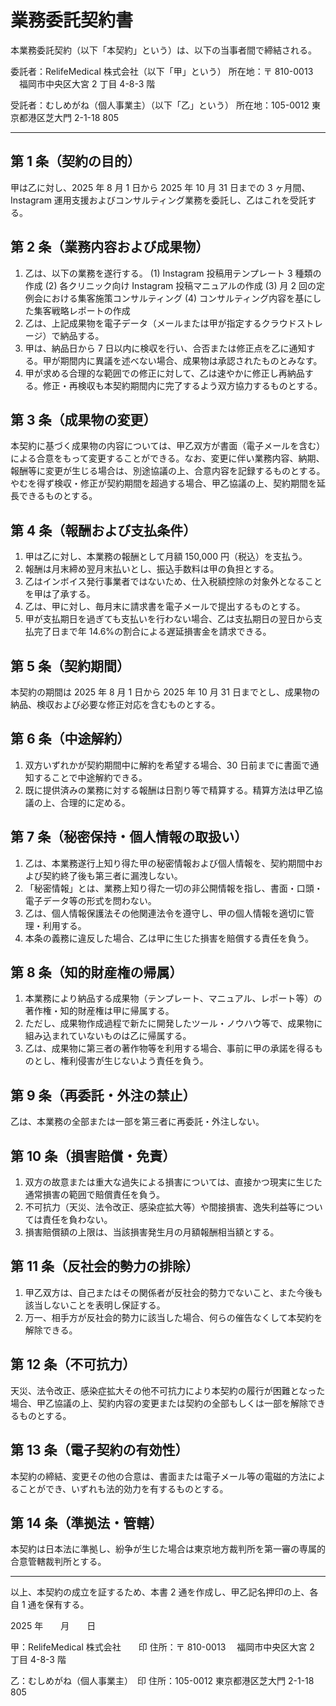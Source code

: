 # 業務委託契約書

本業務委託契約（以下「本契約」という）は、以下の当事者間で締結される。

委託者：RelifeMedical 株式会社（以下「甲」という）
所在地：〒 810-0013 　福岡市中央区大宮 2 丁目 4-8-3 階

受託者：むしめがね（個人事業主）（以下「乙」という）
所在地：105-0012 東京都港区芝大門 2-1-18 805

---

## 第 1 条（契約の目的）

甲は乙に対し、2025 年 8 月 1 日から 2025 年 10 月 31 日までの 3 ヶ月間、Instagram 運用支援およびコンサルティング業務を委託し、乙はこれを受託する。

## 第 2 条（業務内容および成果物）

1. 乙は、以下の業務を遂行する。
   (1) Instagram 投稿用テンプレート 3 種類の作成
   (2) 各クリニック向け Instagram 投稿マニュアルの作成
   (3) 月 2 回の定例会における集客施策コンサルティング
   (4) コンサルティング内容を基にした集客戦略レポートの作成
2. 乙は、上記成果物を電子データ（メールまたは甲が指定するクラウドストレージ）で納品する。
3. 甲は、納品日から 7 日以内に検収を行い、合否または修正点を乙に通知する。甲が期間内に異議を述べない場合、成果物は承認されたものとみなす。
4. 甲が求める合理的な範囲での修正に対して、乙は速やかに修正し再納品する。修正・再検収も本契約期間内に完了するよう双方協力するものとする。

## 第 3 条（成果物の変更）

本契約に基づく成果物の内容については、甲乙双方が書面（電子メールを含む）による合意をもって変更することができる。なお、変更に伴い業務内容、納期、報酬等に変更が生じる場合は、別途協議の上、合意内容を記録するものとする。やむを得ず検収・修正が契約期間を超過する場合、甲乙協議の上、契約期間を延長できるものとする。

## 第 4 条（報酬および支払条件）

1. 甲は乙に対し、本業務の報酬として月額 150,000 円（税込）を支払う。
2. 報酬は月末締め翌月末払いとし、振込手数料は甲の負担とする。
3. 乙はインボイス発行事業者ではないため、仕入税額控除の対象外となることを甲は了承する。
4. 乙は、甲に対し、毎月末に請求書を電子メールで提出するものとする。
5. 甲が支払期日を過ぎても支払いを行わない場合、乙は支払期日の翌日から支払完了日まで年 14.6%の割合による遅延損害金を請求できる。

## 第 5 条（契約期間）

本契約の期間は 2025 年 8 月 1 日から 2025 年 10 月 31 日までとし、成果物の納品、検収および必要な修正対応を含むものとする。

## 第 6 条（中途解約）

1. 双方いずれかが契約期間中に解約を希望する場合、30 日前までに書面で通知することで中途解約できる。
2. 既に提供済みの業務に対する報酬は日割り等で精算する。精算方法は甲乙協議の上、合理的に定める。

## 第 7 条（秘密保持・個人情報の取扱い）

1. 乙は、本業務遂行上知り得た甲の秘密情報および個人情報を、契約期間中および契約終了後も第三者に漏洩しない。
2. 「秘密情報」とは、業務上知り得た一切の非公開情報を指し、書面・口頭・電子データ等の形式を問わない。
3. 乙は、個人情報保護法その他関連法令を遵守し、甲の個人情報を適切に管理・利用する。
4. 本条の義務に違反した場合、乙は甲に生じた損害を賠償する責任を負う。

## 第 8 条（知的財産権の帰属）

1. 本業務により納品する成果物（テンプレート、マニュアル、レポート等）の著作権・知的財産権は甲に帰属する。
2. ただし、成果物作成過程で新たに開発したツール・ノウハウ等で、成果物に組み込まれていないものは乙に帰属する。
3. 乙は、成果物に第三者の著作物等を利用する場合、事前に甲の承諾を得るものとし、権利侵害が生じないよう責任を負う。

## 第 9 条（再委託・外注の禁止）

乙は、本業務の全部または一部を第三者に再委託・外注しない。

## 第 10 条（損害賠償・免責）

1. 双方の故意または重大な過失による損害については、直接かつ現実に生じた通常損害の範囲で賠償責任を負う。
2. 不可抗力（天災、法令改正、感染症拡大等）や間接損害、逸失利益等については責任を負わない。
3. 損害賠償額の上限は、当該損害発生月の月額報酬相当額とする。

## 第 11 条（反社会的勢力の排除）

1. 甲乙双方は、自己またはその関係者が反社会的勢力でないこと、また今後も該当しないことを表明し保証する。
2. 万一、相手方が反社会的勢力に該当した場合、何らの催告なくして本契約を解除できる。

## 第 12 条（不可抗力）

天災、法令改正、感染症拡大その他不可抗力により本契約の履行が困難となった場合、甲乙協議の上、契約内容の変更または契約の全部もしくは一部を解除できるものとする。

## 第 13 条（電子契約の有効性）

本契約の締結、変更その他の合意は、書面または電子メール等の電磁的方法によることができ、いずれも法的効力を有するものとする。

## 第 14 条（準拠法・管轄）

本契約は日本法に準拠し、紛争が生じた場合は東京地方裁判所を第一審の専属的合意管轄裁判所とする。

---

以上、本契約の成立を証するため、本書 2 通を作成し、甲乙記名押印の上、各自 1 通を保有する。

2025 年　　月　　日

甲：RelifeMedical 株式会社　　印
住所：〒 810-0013 　福岡市中央区大宮 2 丁目 4-8-3 階

乙：むしめがね（個人事業主）　印
住所：105-0012 東京都港区芝大門 2-1-18 805
